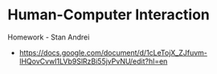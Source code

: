 # Human-Computer Interaction
Homework - Stan Andrei
- https://docs.google.com/document/d/1cLeTojX_ZJfuvm-lHQovCvwI1LVb9SlRzBi55jvPvNU/edit?hl=en
